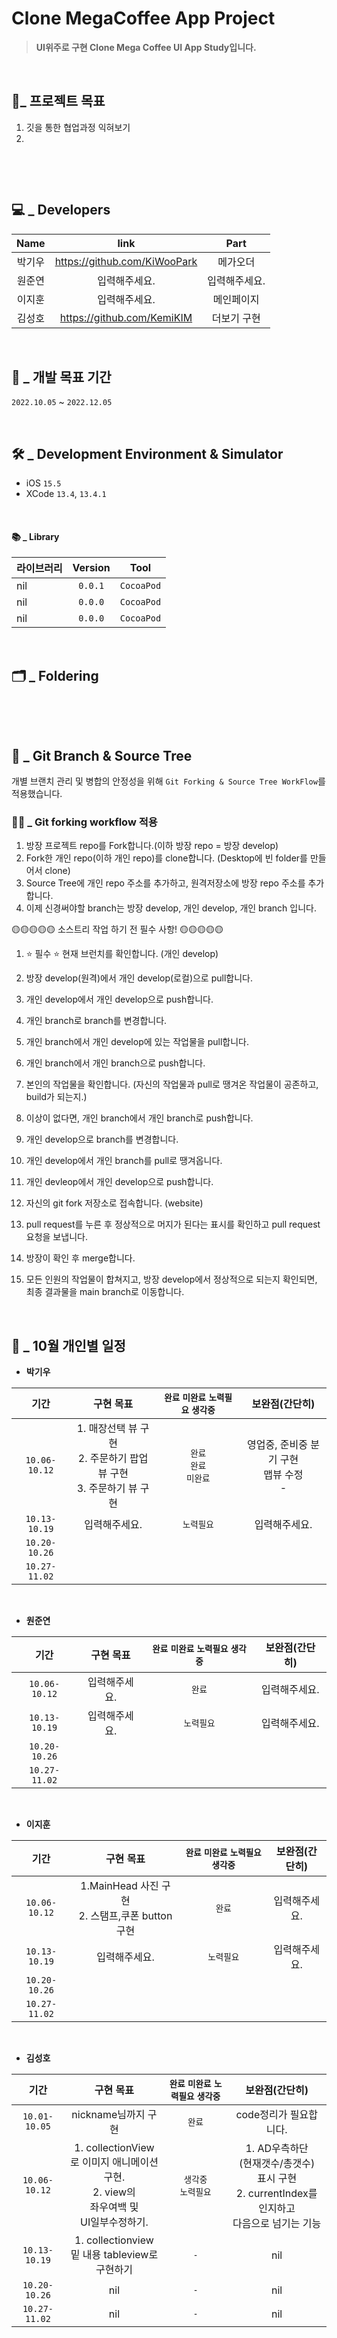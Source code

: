 # Clone MegaCoffee App Project
> **UI위주로 구현 Clone Mega Coffee UI App Study입니다.**
&nbsp;


</br>

## 🤝_ 프로젝트 목표
1. 깃을 통한 협업과정 익혀보기
2. 
&nbsp;



</br>

## 💻  _ Developers 

| Name | link | Part |
| :---: | :---: | :---: |
| 박기우 | https://github.com/KiWooPark | 메가오더 |
| 원준연 | 입력해주세요. | 입력해주세요. |
| 이지훈 | 입력해주세요. | 메인페이지 |
| 김성호 | https://github.com/KemiKIM | 더보기 구현 |



</br>

## 🎯 _ 개발 목표 기간
`2022.10.05` ~ `2022.12.05`
&nbsp;



</br>

## 🛠  _ Development Environment & Simulator
- iOS `15.5` 
- XCode `13.4`, `13.4.1`
&nbsp;


</br>


#### 📚 _ Library

| 라이브러리        | Version | Tool |
| ----------------- | :-----: | ----- |
| nil       | `0.0.1` | `CocoaPod` |
| nil       | `0.0.0` | `CocoaPod` |
| nil       | `0.0.0` | `CocoaPod` |





</br>

## 🗂 _ Foldering
&nbsp;


</br>

## 🌳  _ Git Branch & Source Tree

개별 브랜치 관리 및 병합의 안정성을 위해 `Git Forking & Source Tree WorkFlow`를 적용했습니다.
&nbsp;



### 💁‍♂️ _ Git forking workflow 적용

1. 방장 프로젝트 repo를 Fork합니다.(이하 방장 repo = 방장 develop)
2. Fork한 개인 repo(이하 개인 repo)를 clone합니다. (Desktop에 빈 folder를 만들어서 clone)
3. Source Tree에 개인 repo 주소를 추가하고, 원격저장소에 방장 repo 주소를 추가합니다.
4. 이제 신경써야할 branch는 방장 develop, 개인 develop, 개인 branch 입니다.

🟡🟡🟡🟡🟡 소스트리 작업 하기 전 필수 사항! 🟡🟡🟡🟡🟡
1. ⭐️ 필수 ⭐️ 현재 브런치를 확인합니다. (개인 develop)
2. 방장 develop(원격)에서 개인 develop(로컬)으로 pull합니다.
3. 개인 develop에서 개인 develop으로 push합니다.
4. 개인 branch로 branch를 변경합니다.
5. 개인 branch에서 개인 develop에 있는 작업물을 pull합니다.
6. 개인 branch에서 개인 branch으로 push합니다.
7. 본인의 작업물을 확인합니다. (자신의 작업물과 pull로 땡겨온 작업물이 공존하고, build가 되는지.)
8. 이상이 없다면, 개인 branch에서 개인 branch로 push합니다.
9. 개인 develop으로 branch를 변경합니다.
10. 개인 develop에서 개인 branch를 pull로 땡겨옵니다.
11. 개인 devleop에서 개인 develop으로 push합니다.
12. 자신의 git fork 저장소로 접속합니다. (website)
13. pull request를 누른 후 정상적으로 머지가 된다는 표시를 확인하고 pull request 요청을 보냅니다.
14. 방장이 확인 후 merge합니다.

15. 모든 인원의 작업물이 합쳐지고, 방장 develop에서 정상적으로 되는지 확인되면, 최종 결과물을 main branch로 이동합니다.
&nbsp;


</br>

## 💪 _ 10월 개인별 일정

- **박기우**

| 기간 | 구현 목표 | `완료` `미완료` `노력필요` `생각중` | 보완점(간단히) |
|:---:|:---:|:---:|:---:|
|`10.06-10.12`| 1. 매장선택 뷰 구현 </br>2. 주문하기 팝업 뷰 구현 </br>3. 주문하기 뷰 구현 </br> | `완료` </br>`완료` </br>`미완료` | 영업중, 준비중 분기 구현 </br>맵뷰 수정 </br>- |
|`10.13-10.19`| 입력해주세요. | `노력필요` | 입력해주세요. |
|`10.20-10.26`||||
|`10.27-11.02`||||
  

&nbsp;
- **원준연**

| 기간 | 구현 목표 | `완료` `미완료` `노력필요` `생각중` | 보완점(간단히) |
|:---:|:---:|:---:|:---:|
|`10.06-10.12`| 입력해주세요. | `완료` | 입력해주세요. |
|`10.13-10.19`| 입력해주세요. | `노력필요` | 입력해주세요. |
|`10.20-10.26`||||
|`10.27-11.02`||||
  

&nbsp;
- **이지훈**

| 기간 | 구현 목표 | `완료` `미완료` `노력필요` `생각중` | 보완점(간단히) |
|:---:|:---:|:---:|:---:|
|`10.06-10.12`| 1.MainHead 사진 구현 </br>2. 스탬프,쿠폰 button 구현 </br>| `완료` | 입력해주세요. |
|`10.13-10.19`| 입력해주세요. | `노력필요` | 입력해주세요. |
|`10.20-10.26`||||
|`10.27-11.02`||||
  

&nbsp;
- **김성호**

| 기간 | 구현 목표 | `완료` `미완료` `노력필요` `생각중` | 보완점(간단히) |
|:---:|:---:|:---:|:---:|
|`10.01-10.05`| nickname님까지 구현 | `완료` | code정리가 필요합니다. |
|`10.06-10.12`| 1. collectionView</br>로 이미지 애니메이션 구현.</br>2. view의</br>좌우여백 및</br>UI일부수정하기. | `생각중`</br>`노력필요` |1. AD우측하단</br>(현재갯수/총갯수) </br>표시 구현</br>2. currentIndex를 인지하고</br>다음으로 넘기는 기능|
|`10.13-10.19`| 1. collectionview</br>밑 내용 tableview로</br>구현하기 |`-`| nil |
|`10.20-10.26`| nil |`-`| nil |
|`10.27-11.02`| nil |`-`| nil |
